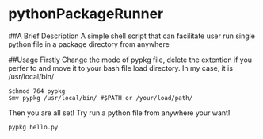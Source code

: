  pythonPackageRunner
==============

##A Brief Description
A simple shell script that can facilitate user run single python file in a package directory from anywhere 

##Usage
Firstly Change the mode of pypkg file, delete the extention if you perfer to and move it to your bash file load directory. In my case, it is /usr/local/bin/
```shell
$chmod 764 pypkg
$mv pypkg /usr/local/bin/ #$PATH or /your/load/path/
```

Then you are all set! Try run a python file from anywhere your want!
```shell
pypkg hello.py
```